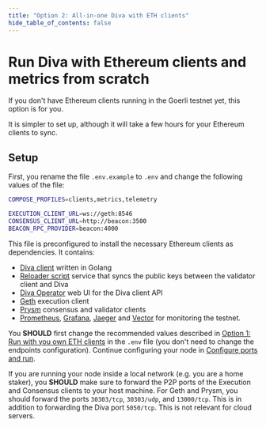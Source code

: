 ```yaml
---
title: "Option 2: All-in-one Diva with ETH clients"
hide_table_of_contents: false
---
```


# Run Diva with Ethereum clients and metrics from scratch

If you don't have Ethereum clients running in the Goerli testnet yet, this option is for you.

It is simpler to set up, although it will take a few hours for your Ethereum clients to sync.

## Setup

First, you rename the file `.env.example` to `.env` and change the following values of the file:

```bash
COMPOSE_PROFILES=clients,metrics,telemetry

EXECUTION_CLIENT_URL=ws://geth:8546
CONSENSUS_CLIENT_URL=http://beacon:3500
BEACON_RPC_PROVIDER=beacon:4000
```

This file is preconfigured to install the necessary Ethereum clients as dependencies. It contains:

- [Diva client](https://hub.docker.com/r/diva/diva) written in Golang
- [Reloader script](https://hub.docker.com/r/diva/reloader) service that syncs the public keys between the validator client and Diva
- [Diva Operator](https://hub.docker.com/r/diva/operator-ui) web UI for the Diva client API
- [Geth](https://github.com/ethereum/go-ethereum) execution client
- [Prysm](https://github.com/prysmaticlabs/prysm) consensus and validator clients
- [Prometheus](https://prometheus.io/), [Grafana](https://grafana.com/), [Jaeger](https://www.jaegertracing.io/) and [Vector](https://vector.dev/) for monitoring the testnet.

You **SHOULD** first change the recommended values described in [Option 1: Run with you own ETH clients](own-clients) in the `.env` file (you don't need to change the endpoints configuration). Continue configuring your node in [Configure ports and run](../configure).

If you are running your node inside a local network (e.g. you are a home staker), you **SHOULD** make sure to forward the P2P ports of the Execution and Consensus clients to your host machine. For Geth and Prysm, you should forward the ports `30303/tcp`, `30303/udp`, and `13000/tcp`. This is in addition to forwarding the Diva port `5050/tcp`. This is not relevant for cloud servers.
